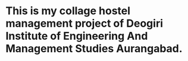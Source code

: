 # This is my collage hostel management project of Deogiri Institute of Engineering And Management Studies Aurangabad.
